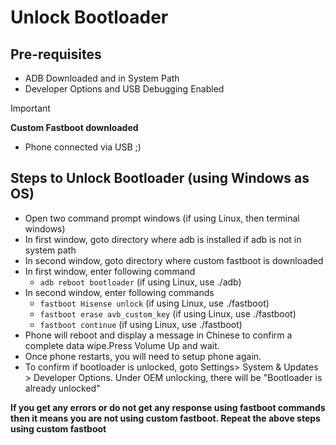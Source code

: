 # Unlock Bootloader

## Pre-requisites
- ADB Downloaded and in System Path
- Developer Options and USB Debugging Enabled
> [!IMPORTANT]
> **Custom Fastboot downloaded**
- Phone connected via USB ;)


## Steps to Unlock Bootloader (using Windows as OS)

- Open two command prompt windows (if using Linux, then terminal windows)
- In first window, goto directory where adb is installed if adb is not in system path
- In second window, goto directory where custom fastboot is downloaded
- In first window, enter following command
  - <code>adb reboot bootloader</code> (if using Linux, use ./adb)
- In second window, enter following commands
    - <code>fastboot Hisense unlock</code> (if using Linux, use ./fastboot)
    - <code>fastboot erase avb_custom_key</code> (if using Linux, use ./fastboot)
    - <code>fastboot continue</code> (if using Linux, use ./fastboot)
 - Phone will reboot and display a message in Chinese to confirm a complete data wipe.Press Volume Up and wait.
 - Once phone restarts, you will need to setup phone again.
 - To confirm if bootloader is unlocked, goto Settings> System & Updates > Developer Options. Under OEM unlocking, there will be "Bootloader is already unlocked"


**If you get any errors or do not get any response using fastboot commands then it means you are not using custom fastboot. Repeat the above steps using custom fastboot**
